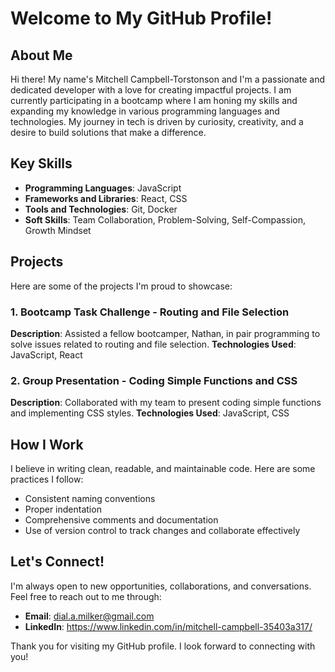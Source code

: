 # Welcome to My GitHub Profile!

## About Me
Hi there! My name's Mitchell Campbell-Torstonson and I'm a passionate and dedicated developer with a love for creating impactful projects. I am currently participating in a bootcamp where I am honing my skills and expanding my knowledge in various programming languages and technologies. My journey in tech is driven by curiosity, creativity, and a desire to build solutions that make a difference.

## Key Skills
- **Programming Languages**: JavaScript
- **Frameworks and Libraries**: React, CSS
- **Tools and Technologies**: Git, Docker
- **Soft Skills**: Team Collaboration, Problem-Solving, Self-Compassion, Growth Mindset

## Projects
Here are some of the projects I'm proud to showcase:

### 1. Bootcamp Task Challenge - Routing and File Selection
**Description**: Assisted a fellow bootcamper, Nathan, in pair programming to solve issues related to routing and file selection.
**Technologies Used**: JavaScript, React


### 2. Group Presentation - Coding Simple Functions and CSS
**Description**: Collaborated with my team to present coding simple functions and implementing CSS styles. 
**Technologies Used**: JavaScript, CSS


## How I Work
I believe in writing clean, readable, and maintainable code. Here are some practices I follow:
- Consistent naming conventions
- Proper indentation
- Comprehensive comments and documentation
- Use of version control to track changes and collaborate effectively

## Let's Connect!
I'm always open to new opportunities, collaborations, and conversations. Feel free to reach out to me through:

- **Email**: dial.a.milker@gmail.com
- **LinkedIn**: https://www.linkedin.com/in/mitchell-campbell-35403a317/ 


Thank you for visiting my GitHub profile. I look forward to connecting with you!
